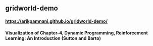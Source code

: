## gridworld-demo
#### https://arikpamnani.github.io/gridworld-demo/
#### Visualization of Chapter-4, Dynamic Programming, Reinforcement Learning: An Introduction (Sutton and Barto)

